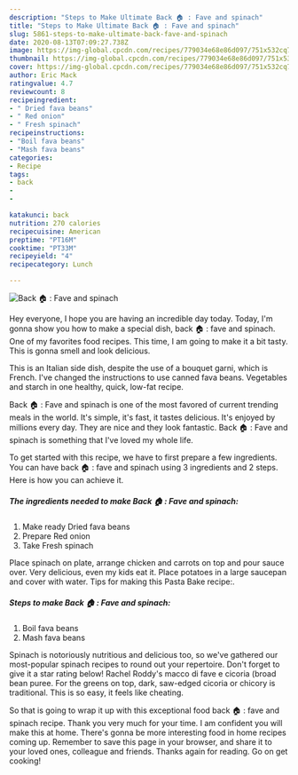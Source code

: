 ```yaml
---
description: "Steps to Make Ultimate Back 🏠 : Fave and spinach"
title: "Steps to Make Ultimate Back 🏠 : Fave and spinach"
slug: 5861-steps-to-make-ultimate-back-fave-and-spinach
date: 2020-08-13T07:09:27.738Z
image: https://img-global.cpcdn.com/recipes/779034e68e86d097/751x532cq70/back-🏠-fave-and-spinach-recipe-main-photo.jpg
thumbnail: https://img-global.cpcdn.com/recipes/779034e68e86d097/751x532cq70/back-🏠-fave-and-spinach-recipe-main-photo.jpg
cover: https://img-global.cpcdn.com/recipes/779034e68e86d097/751x532cq70/back-🏠-fave-and-spinach-recipe-main-photo.jpg
author: Eric Mack
ratingvalue: 4.7
reviewcount: 8
recipeingredient:
- " Dried fava beans"
- " Red onion"
- " Fresh spinach"
recipeinstructions:
- "Boil fava beans"
- "Mash fava beans"
categories:
- Recipe
tags:
- back
- 
- 

katakunci: back   
nutrition: 270 calories
recipecuisine: American
preptime: "PT16M"
cooktime: "PT33M"
recipeyield: "4"
recipecategory: Lunch

---
```



![Back 🏠 : Fave and spinach](https://img-global.cpcdn.com/recipes/779034e68e86d097/751x532cq70/back-🏠-fave-and-spinach-recipe-main-photo.jpg)

Hey everyone, I hope you are having an incredible day today. Today, I'm gonna show you how to make a special dish, back 🏠 : fave and spinach. One of my favorites food recipes. This time, I am going to make it a bit tasty. This is gonna smell and look delicious.

This is an Italian side dish, despite the use of a bouquet garni, which is French. I&#39;ve changed the instructions to use canned fava beans. Vegetables and starch in one healthy, quick, low-fat recipe.

Back 🏠 : Fave and spinach is one of the most favored of current trending meals in the world. It's simple, it's fast, it tastes delicious. It's enjoyed by millions every day. They are nice and they look fantastic. Back 🏠 : Fave and spinach is something that I've loved my whole life.


To get started with this recipe, we have to first prepare a few ingredients. You can have back 🏠 : fave and spinach using 3 ingredients and 2 steps. Here is how you can achieve it.

<!--inarticleads1-->

##### The ingredients needed to make Back 🏠 : Fave and spinach:

1. Make ready  Dried fava beans
1. Prepare  Red onion
1. Take  Fresh spinach


Place spinach on plate, arrange chicken and carrots on top and pour sauce over. Very delicious, even my kids eat it. Place potatoes in a large saucepan and cover with water. Tips for making this Pasta Bake recipe:. 

<!--inarticleads2-->

##### Steps to make Back 🏠 : Fave and spinach:

1. Boil fava beans
1. Mash fava beans


Spinach is notoriously nutritious and delicious too, so we&#39;ve gathered our most-popular spinach recipes to round out your repertoire. Don&#39;t forget to give it a star rating below! Rachel Roddy&#39;s macco di fave e cicoria (broad bean puree. For the greens on top, dark, saw-edged cicoria or chicory is traditional. This is so easy, it feels like cheating. 

So that is going to wrap it up with this exceptional food back 🏠 : fave and spinach recipe. Thank you very much for your time. I am confident you will make this at home. There's gonna be more interesting food in home recipes coming up. Remember to save this page in your browser, and share it to your loved ones, colleague and friends. Thanks again for reading. Go on get cooking!
